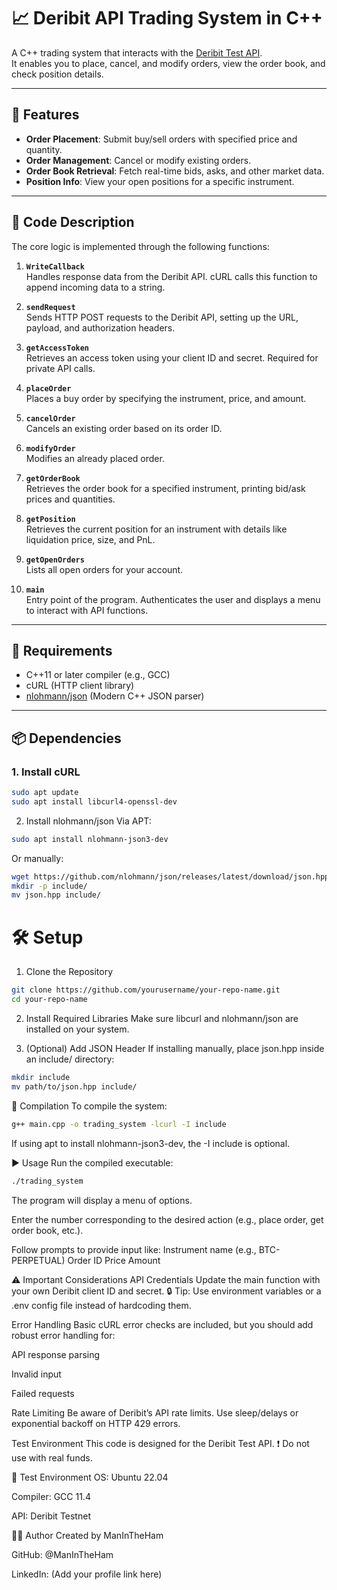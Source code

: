 # 📈 Deribit API Trading System in C++

A C++ trading system that interacts with the [Deribit Test API](https://test.deribit.com/).  
It enables you to place, cancel, and modify orders, view the order book, and check position details.

---

## 🚀 Features

- **Order Placement**: Submit buy/sell orders with specified price and quantity.
- **Order Management**: Cancel or modify existing orders.
- **Order Book Retrieval**: Fetch real-time bids, asks, and other market data.
- **Position Info**: View your open positions for a specific instrument.

---

## 🧠 Code Description

The core logic is implemented through the following functions:

1. **`WriteCallback`**  
   Handles response data from the Deribit API. cURL calls this function to append incoming data to a string.

2. **`sendRequest`**  
   Sends HTTP POST requests to the Deribit API, setting up the URL, payload, and authorization headers.

3. **`getAccessToken`**  
   Retrieves an access token using your client ID and secret. Required for private API calls.

4. **`placeOrder`**  
   Places a buy order by specifying the instrument, price, and amount.

5. **`cancelOrder`**  
   Cancels an existing order based on its order ID.

6. **`modifyOrder`**  
   Modifies an already placed order.

7. **`getOrderBook`**  
   Retrieves the order book for a specified instrument, printing bid/ask prices and quantities.

8. **`getPosition`**  
   Retrieves the current position for an instrument with details like liquidation price, size, and PnL.

9. **`getOpenOrders`**  
   Lists all open orders for your account.

10. **`main`**  
    Entry point of the program. Authenticates the user and displays a menu to interact with API functions.

---

## 🧰 Requirements

- C++11 or later compiler (e.g., GCC)
- cURL (HTTP client library)
- [nlohmann/json](https://github.com/nlohmann/json) (Modern C++ JSON parser)

---

## 📦 Dependencies

### 1. Install cURL

```bash
sudo apt update
sudo apt install libcurl4-openssl-dev

```

2. Install nlohmann/json
Via APT:

```bash
sudo apt install nlohmann-json3-dev
```
Or manually:
```bash
wget https://github.com/nlohmann/json/releases/latest/download/json.hpp
mkdir -p include/
mv json.hpp include/
```

# 🛠️ Setup
1. Clone the Repository
```bash
git clone https://github.com/yourusername/your-repo-name.git
cd your-repo-name
```
2. Install Required Libraries
Make sure libcurl and nlohmann/json are installed on your system.

3. (Optional) Add JSON Header
If installing manually, place json.hpp inside an include/ directory:

```bash
mkdir include
mv path/to/json.hpp include/
```

🧪 Compilation
To compile the system:

```bash
g++ main.cpp -o trading_system -lcurl -I include
```
If using apt to install nlohmann-json3-dev, the -I include is optional.

▶️ Usage
Run the compiled executable:

```bash
./trading_system
```
The program will display a menu of options.

Enter the number corresponding to the desired action (e.g., place order, get order book, etc.).

Follow prompts to provide input like:
Instrument name (e.g., BTC-PERPETUAL)
Order ID
Price
Amount

⚠️ Important Considerations
API Credentials
Update the main function with your own Deribit client ID and secret.
🔒 Tip: Use environment variables or a .env config file instead of hardcoding them.

Error Handling
Basic cURL error checks are included, but you should add robust error handling for:

API response parsing

Invalid input

Failed requests

Rate Limiting
Be aware of Deribit’s API rate limits. Use sleep/delays or exponential backoff on HTTP 429 errors.

Test Environment
This code is designed for the Deribit Test API.
❗ Do not use with real funds.

🧪 Test Environment
OS: Ubuntu 22.04

Compiler: GCC 11.4

API: Deribit Testnet

🙋‍♂️ Author
Created by ManInTheHam

GitHub: @ManInTheHam

LinkedIn: (Add your profile link here)


